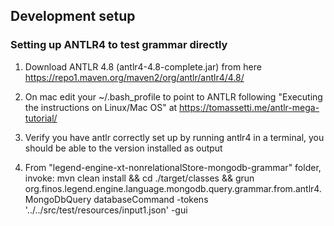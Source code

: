 
## Development setup

### Setting up ANTLR4 to test grammar directly

1. Download ANTLR 4.8  (antlr4-4.8-complete.jar) from here https://repo1.maven.org/maven2/org/antlr/antlr4/4.8/


2. On mac edit your  ~/.bash_profile to point to ANTLR following "Executing the instructions on Linux/Mac OS" at https://tomassetti.me/antlr-mega-tutorial/


3. Verify you have antlr correctly set up by running antlr4 in a terminal, you should be able to the version installed as output


4. From "legend-engine-xt-nonrelationalStore-mongodb-grammar" folder, invoke: mvn clean install && cd ./target/classes && grun org.finos.legend.engine.language.mongodb.query.grammar.from.antlr4.MongoDbQuery databaseCommand -tokens '../../src/test/resources/input1.json' -gui
